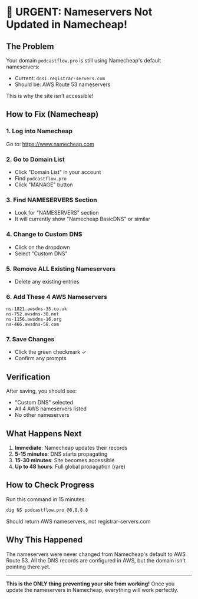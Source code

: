 # 🚨 URGENT: Nameservers Not Updated in Namecheap!

## The Problem

Your domain `podcastflow.pro` is still using Namecheap's default nameservers:
- Current: `dns1.registrar-servers.com`
- Should be: AWS Route 53 nameservers

This is why the site isn't accessible!

## How to Fix (Namecheap)

### 1. **Log into Namecheap**
Go to: https://www.namecheap.com

### 2. **Go to Domain List**
- Click "Domain List" in your account
- Find `podcastflow.pro`
- Click "MANAGE" button

### 3. **Find NAMESERVERS Section**
- Look for "NAMESERVERS" section
- It will currently show "Namecheap BasicDNS" or similar

### 4. **Change to Custom DNS**
- Click on the dropdown
- Select "Custom DNS"

### 5. **Remove ALL Existing Nameservers**
- Delete any existing entries

### 6. **Add These 4 AWS Nameservers**
```
ns-1821.awsdns-35.co.uk
ns-752.awsdns-30.net
ns-1156.awsdns-16.org
ns-466.awsdns-58.com
```

### 7. **Save Changes**
- Click the green checkmark ✓
- Confirm any prompts

## Verification

After saving, you should see:
- "Custom DNS" selected
- All 4 AWS nameservers listed
- No other nameservers

## What Happens Next

1. **Immediate**: Namecheap updates their records
2. **5-15 minutes**: DNS starts propagating
3. **15-30 minutes**: Site becomes accessible
4. **Up to 48 hours**: Full global propagation (rare)

## How to Check Progress

Run this command in 15 minutes:
```bash
dig NS podcastflow.pro @8.8.8.8
```

Should return AWS nameservers, not registrar-servers.com

## Why This Happened

The nameservers were never changed from Namecheap's default to AWS Route 53. All the DNS records are configured in AWS, but the domain isn't pointing there yet.

---

**This is the ONLY thing preventing your site from working!** Once you update the nameservers in Namecheap, everything will work perfectly.